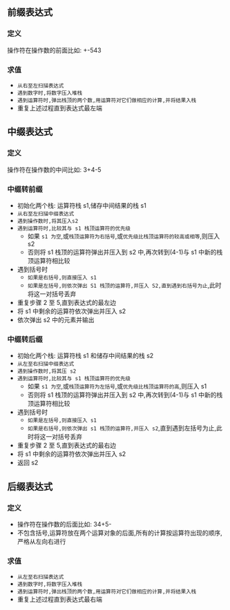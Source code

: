 ## 前缀表达式

### 定义

操作符在操作数的前面比如: +-543

### 求值

- `从右至左扫描表达式`
- `遇到数字时,将数字压入堆栈`
- `遇到运算符时,弹出栈顶的两个数,用运算符对它们做相应的计算,并将结果入栈`
- 重复上述过程直到表达式最左端

## 中缀表达式

### 定义

操作符在操作数的中间比如: 3+4-5

### 中缀转前缀

- 初始化两个栈: 运算符栈 s1,储存中间结果的栈 s1
- `从右至左扫描中缀表达式`
- `遇到操作数时,将其压入s2`
- `遇到运算符时,比较其与 s1 栈顶运算符的优先级`
  - 如果 `s1 为空`,或`栈顶运算符为右括号`,或`优先级比栈顶运算符的较高或相等`,则压入 s2
  - 否则将 s1 栈顶的运算符弹出并压入到 s2 中,再次转到(4-1)与 s1 中新的栈顶运算符相比较
- 遇到括号时
  - `如果是右括号,则直接压入 s1`
  - `如果是左括号,则依次弹出 S1 栈顶的运算符,并压入 S2,直到遇到右括号为止`,此时将这一对括号丢弃
- 重复步骤 2 至 5,直到表达式的最左边
- 将 s1 中剩余的运算符依次弹出并压入 s2
- 依次弹出 s2 中的元素并输出

### 中缀转后缀

- 初始化两个栈: 运算符栈 s1 和储存中间结果的栈 s2
- `从左至右扫描中缀表达式`
- `遇到操作数时,将其压 s2`
- `遇到运算符时,比较其与 s1 栈顶运算符的优先级`
  - 如果 `s1 为空`,或`栈顶运算符为左括号`,或`优先级比栈顶运算符的高`,则压入 s1
  - 否则将 s1 栈顶的运算符弹出并压入到 s2 中,再次转到(4-1)与 s1 中新的栈顶运算符相比较
- 遇到括号时
  - `如果是左括号,则直接压入 s1`
  - `如果是右括号,则依次弹出 s1 栈顶的运算符,并压入 s2`,直到遇到左括号为止,此时将这一对括号丢弃
- 重复步骤 2 至 5,直到表达式的最右边
- 将 s1 中剩余的运算符依次弹出并压入 s2
- 返回 s2

## 后缀表达式

### 定义

- 操作符在操作数的后面比如: 34+5-
- 不包含括号,运算符放在两个运算对象的后面,所有的计算按运算符出现的顺序,严格从左向右进行

### 求值

- `从左至右扫描表达式`
- `遇到数字时,将数字压入堆栈`
- `遇到运算符时,弹出栈顶的两个数,用运算符对它们做相应的计算,并将结果入栈`
- 重复上述过程直到表达式最右端
